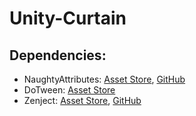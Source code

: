 # Unity-Curtain

## Dependencies:
- NaughtyAttributes: [Asset Store](https://assetstore.unity.com/packages/tools/utilities/naughtyattributes-129996), [GitHub](https://assetstore.unity.com/packages/tools/utilities/naughtyattributes-129996)
- DoTween: [Asset Store](https://assetstore.unity.com/packages/tools/animation/dotween-hotween-v2-27676)
- Zenject: [Asset Store](https://assetstore.unity.com/packages/tools/utilities/extenject-dependency-injection-ioc-157735), [GitHub](https://github.com/modesttree/Zenject)
